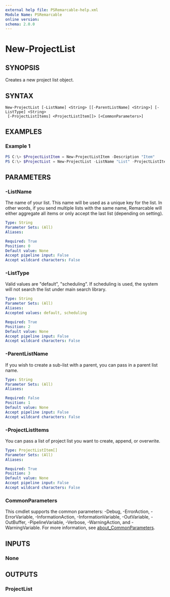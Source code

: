 ```yaml
---
external help file: PSRemarcable-help.xml
Module Name: PSRemarcable
online version:
schema: 2.0.0
---
```


# New-ProjectList

## SYNOPSIS
Creates a new project list object.

## SYNTAX

```
New-ProjectList [-ListName] <String> [[-ParentListName] <String>] [-ListType] <String>
 [-ProjectListItems] <ProjectListItem[]> [<CommonParameters>]
```

## EXAMPLES

### Example 1
```powershell
PS C:\> $ProjectListItem = New-ProjectListItem -Description "Item"
PS C:\> $ProjectList = New-ProjectList -ListName "List" -ProjectListItems $ProjectListItem
```

## PARAMETERS

### -ListName
The name of your list. This name will be used as a unique key for the list. In other words, if you send multiple lists with the same name, Remarcable will either aggregate all items or only accept the last list (depending on setting).

```yaml
Type: String
Parameter Sets: (All)
Aliases:

Required: True
Position: 0
Default value: None
Accept pipeline input: False
Accept wildcard characters: False
```

### -ListType
Valid values are "default", "scheduling". If scheduling is used, the system will not search the list under main search library.

```yaml
Type: String
Parameter Sets: (All)
Aliases:
Accepted values: default, scheduling

Required: True
Position: 2
Default value: None
Accept pipeline input: False
Accept wildcard characters: False
```

### -ParentListName
If you wish to create a sub-list with a parent, you can pass in a parent list name.

```yaml
Type: String
Parameter Sets: (All)
Aliases:

Required: False
Position: 1
Default value: None
Accept pipeline input: False
Accept wildcard characters: False
```

### -ProjectListItems
You can pass a list of project list you want to create, append, or overwrite.

```yaml
Type: ProjectListItem[]
Parameter Sets: (All)
Aliases:

Required: True
Position: 3
Default value: None
Accept pipeline input: False
Accept wildcard characters: False
```

### CommonParameters
This cmdlet supports the common parameters: -Debug, -ErrorAction, -ErrorVariable, -InformationAction, -InformationVariable, -OutVariable, -OutBuffer, -PipelineVariable, -Verbose, -WarningAction, and -WarningVariable. For more information, see [about_CommonParameters](http://go.microsoft.com/fwlink/?LinkID=113216).

## INPUTS

### None

## OUTPUTS

### ProjectList
